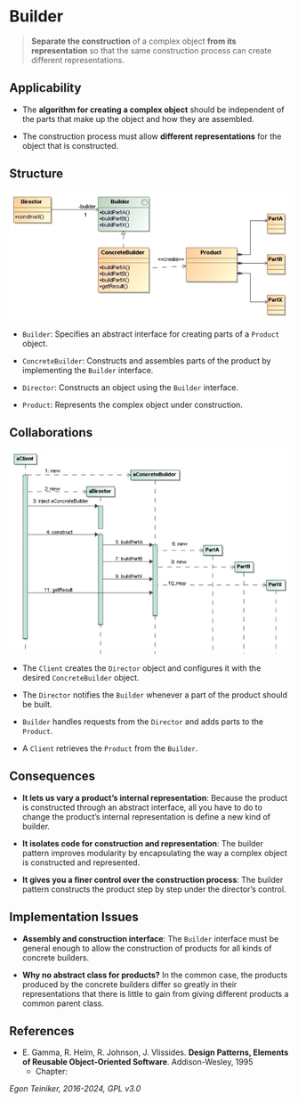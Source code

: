 # Builder

> **Separate the construction** of a complex object **from its representation** 
> so that the same construction process can create different representations.


## Applicability

* The **algorithm for creating a complex object** should be independent of the parts 
    that make up the object and how they are assembled.

* The construction process must allow **different representations** for the object that is constructed.


## Structure

![Class Diagram](figures/ClassDiagram-Builder.png)

* `Builder`: Specifies an abstract interface for creating parts of a `Product` object.

* `ConcreteBuilder`: Constructs and assembles parts of the product by implementing the `Builder` interface.

* `Director`: Constructs an object using the `Builder` interface.

* `Product`: Represents the complex object under construction. 


## Collaborations

![Sequence Diagram](figures/SequenceDiagram-Builder.jpg)

* The `Client` creates the `Director` object and configures it with the desired 
    `ConcreteBuilder` object.

* The `Director` notifies the `Builder` whenever a part of the product should be built.

* `Builder` handles requests from the `Director` and adds parts to the `Product`.

* A `Client` retrieves the `Product` from the `Builder`.


## Consequences

* **It lets us vary a product’s internal representation**: Because the product is 
    constructed through an abstract interface, all you have to do to change the product’s 
    internal representation is define a new kind of builder.

* **It isolates code for construction and representation**: The builder pattern improves 
    modularity by encapsulating the way a complex object is constructed and represented.

* **It gives you a finer control over the construction process**: The builder pattern 
    constructs the product step by step under the director’s control.



## Implementation Issues

* **Assembly and construction interface**: The `Builder` interface must be general enough 
    to allow the construction of products for all kinds of concrete builders.

* **Why no abstract class for products?** In the common case, the products produced by the 
    concrete builders differ so greatly in their representations that there is little to 
    gain from giving different products a common parent class.


## References 

* E. Gamma, R. Helm, R. Johnson, J. Vlissides. **Design Patterns, Elements of Reusable Object-Oriented Software**. Addison-Wesley, 1995
    * Chapter: 

*Egon Teiniker, 2016-2024, GPL v3.0*

